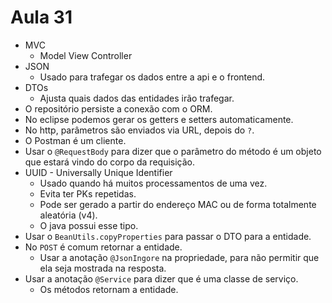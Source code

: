 # Aula 31

* MVC
  * Model View Controller
* JSON
  * Usado para trafegar os dados entre a api e o frontend.
* DTOs
  * Ajusta quais dados das entidades irão trafegar.
* O repositório persiste a conexão com o ORM.
* No eclipse podemos gerar os getters e setters automaticamente.
* No http, parâmetros são enviados via URL, depois do `?`.
* O Postman é um cliente.
* Usar o `@RequestBody` para dizer que o parâmetro do método é um objeto que estará vindo do corpo da requisição.
* UUID - Universally Unique Identifier
  * Usado quando há muitos processamentos de uma vez.
  * Evita ter PKs repetidas.
  * Pode ser gerado a partir do endereço MAC ou de forma totalmente aleatória (v4).
  * O java possui esse tipo.
* Usar o `BeanUtils.copyProperties` para passar o DTO para a entidade.
* No `POST` é comum retornar a entidade.
  * Usar a anotação `@JsonIngore` na propriedade, para não permitir que ela seja mostrada na resposta.
* Usar a anotação `@Service` para dizer que é uma classe de serviço.
  * Os métodos retornam a entidade.